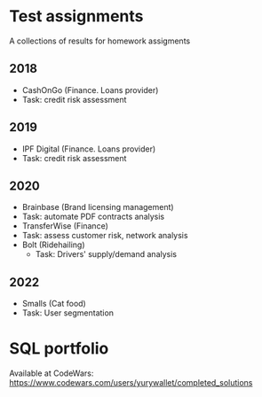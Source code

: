 # Test assignments

A collections of results for homework assigments

## 2018
- CashOnGo (Finance. Loans provider)
 - Task: credit risk assessment
 
## 2019
- IPF Digital (Finance. Loans provider)
 - Task: credit risk assessment 
 
## 2020
- Brainbase (Brand licensing management) 
-  Task: automate PDF contracts analysis
- TransferWise (Finance)
 - Task: assess customer risk, network analysis
- Bolt (Ridehailing)
  - Task: Drivers' supply/demand analysis

## 2022
- Smalls (Cat food) 
 - Task: User segmentation

# SQL portfolio
Available at CodeWars: https://www.codewars.com/users/yurywallet/completed_solutions
